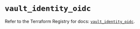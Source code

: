 # `vault_identity_oidc`

Refer to the Terraform Registry for docs: [`vault_identity_oidc`](https://registry.terraform.io/providers/hashicorp/vault/5.3.0/docs/resources/identity_oidc).
